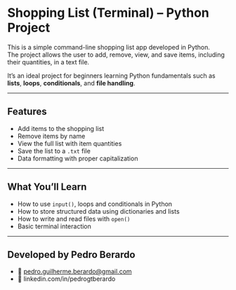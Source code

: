 
# Shopping List (Terminal) – Python Project

This is a simple command-line shopping list app developed in Python.  
The project allows the user to add, remove, view, and save items, including their quantities, in a text file.

It’s an ideal project for beginners learning Python fundamentals such as **lists**, **loops**, **conditionals**, and **file handling**.

---

## Features

- Add items to the shopping list
- Remove items by name
- View the full list with item quantities
- Save the list to a `.txt` file
- Data formatting with proper capitalization

---

## What You’ll Learn

- How to use `input()`, loops and conditionals in Python
- How to store structured data using dictionaries and lists
- How to write and read files with `open()`
- Basic terminal interaction

---
## Developed by Pedro Berardo
- 📧 pedro.guilherme.berardo@gmail.com
- 🔗 linkedin.com/in/pedrogtberardo
